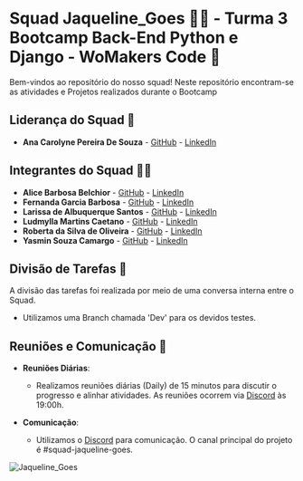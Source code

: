 # Squad Jaqueline_Goes 🔬🧬 - Turma 3 Bootcamp Back-End Python e Django - WoMakers Code 🦋

Bem-vindos ao repositório do nosso squad! Neste repositório encontram-se as atividades e Projetos realizados durante o Bootcamp

## Liderança do Squad 🌟

- **Ana Carolyne Pereira De Souza** - [GitHub](https://github.com/anadevti) - [LinkedIn](https://www.linkedin.com/in/ana-carolyne-pereira-de-souza/)

## Integrantes do Squad 👩‍💻

- **Alice Barbosa Belchior** - [GitHub](https://github.com/alicebelchior) - [LinkedIn](https://www.linkedin.com/in/alice-belchior/)
- **Fernanda Garcia Barbosa** - [GitHub](https://github.com/NandayGB) - [LinkedIn](https://www.linkedin.com/in/barbosaafernanda/)
- **Larissa de Albuquerque Santos** - [GitHub](https://github.com/lalbuquerques) - [LinkedIn](https://www.linkedin.com/in/larissa-albuquerque-379b40114/)
- **Ludmylla Martins Caetano** - [GitHub](https://github.com/ludmyllacaetano) - [LinkedIn](https://www.linkedin.com/in/ludmylla-caetano/)
- **Roberta da Silva de Oliveira** - [GitHub](https://github.com/RobertaOliveira07) - [LinkedIn](https://www.linkedin.com/in/roberta-oliveira07/) 
- **Yasmin Souza Camargo** - [GitHub](https://github.com/Yasmin-Camargo) - [LinkedIn](https://www.linkedin.com/in/yasmin-souza-camargo-4a036b163/)

## Divisão de Tarefas 🔄

A divisão das tarefas foi realizada por meio de uma conversa interna entre o Squad.
- Utilizamos uma Branch chamada 'Dev' para os devidos testes.

## Reuniões e Comunicação 📅

- **Reuniões Diárias**: 
  - Realizamos reuniões diárias (Daily) de 15 minutos para discutir o progresso e alinhar atividades. As reuniões ocorrem via [Discord](https://discord.com) às 19:00h.

- **Comunicação**: 
  - Utilizamos o [Discord](https://discord.com) para comunicação. O canal principal do projeto é #squad-jaqueline-goes.

![Jaqueline_Goes](https://github.com/user-attachments/assets/a578588a-512c-46fd-b432-4b396c68da15)
